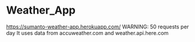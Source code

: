 # Weather_App
https://sumanto-weather-app.herokuapp.com/ 
WARNING: 50 requests per day
It uses data from accuweather.com and weather.api.here.com
